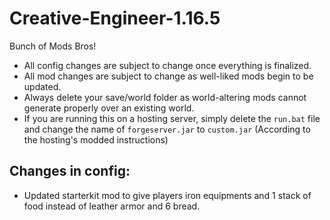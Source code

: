 # Creative-Engineer-1.16.5
Bunch of Mods Bros!

- All config changes are subject to change once everything is finalized.
- All mod changes are subject to change as well-liked mods begin to be updated.
- Always delete your save/world folder as world-altering mods cannot generate properly over an existing world.
- If you are running this on a hosting server, simply delete the `run.bat` file and change the name of `forgeserver.jar` to `custom.jar` (According to the hosting's modded instructions)

## Changes in config:

- Updated starterkit mod to give players iron equipments and 1 stack of food instead of leather armor and 6 bread.
